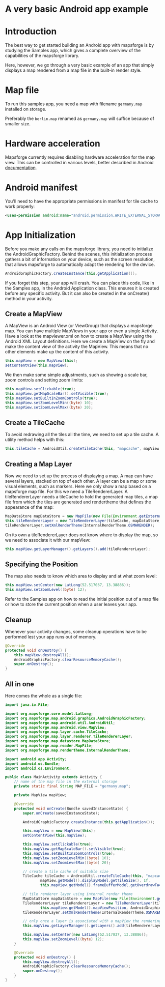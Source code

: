 # A very basic Android app example

# Introduction

The best way to get started building an Android app with mapsforge is by studying the Samples app, which gives a complete overview of the capabilities of the mapsforge library. 

Here, however, we go through a very basic example of an app that simply displays a map rendered from a map file in the built-in render style.

# Map file

To run this samples app, you need a map with filename `germany.map` installed on storage.

Preferably the `berlin.map` renamed as `germany.map` will suffice because of smaller size.

# Hardware acceleration

Mapsforge currently requires disabling hardware acceleration for the map view. This can be controlled in various levels, better described in Android [documentation](http://developer.android.com/guide/topics/graphics/hardware-accel.html#controlling).

# Android manifest
You'll need to have the appropriate permissions in manifest for tile cache to work properly:

```xml
<uses-permission android:name="android.permission.WRITE_EXTERNAL_STORAGE" />
```

# App Initialization

Before you make any calls on the mapsforge library, you need to initialize the AndroidGraphicFactory. Behind the scenes, this initialization process gathers a bit of information on your device, such as the screen resolution, that allows mapsforge to automatically adapt the rendering for the device.

```java
AndroidGraphicFactory.createInstance(this.getApplication());
```

If you forget this step, your app will crash. You can place this code, like in the Samples app, in the Android Application class. This ensures it is created before any specific activity. But it can also be created in the onCreate() method in your activity.

## Create a MapView

A MapView is an Android View (or ViewGroup) that displays a mapsforge map. You can have multiple MapViews in your app or even a single Activity. Have a look at the mapviewer.xml on how to create a MapView using the Android XML Layout definitions. Here we create a MapView on the fly and make the content view of the activity the MapView. This means that no other elements make up the content of this activity.

```java
this.mapView = new MapView(this);
setContentView(this.mapView);
```

We then make some simple adjustments, such as showing a scale bar, zoom controls and setting zoom limits:

```java
this.mapView.setClickable(true);
this.mapView.getMapScaleBar().setVisible(true);
this.mapView.setBuiltInZoomControls(true);
this.mapView.setZoomLevelMin((byte) 10);
this.mapView.setZoomLevelMax((byte) 20);
```

## Create a TileCache

To avoid redrawing all the tiles all the time, we need to set up a tile cache. A utility method helps with this:

```java
this.tileCache = AndroidUtil.createTileCache(this, "mapcache", mapView.getModel().displayModel.getTileSize(), 1f, this.mapView.getModel().frameBufferModel.getOverdrawFactor());
```

## Creating a Map Layer

Now we need to set up the process of displaying a map. A map can have several layers, stacked on top of each other. A layer can be a map or some visual elements, such as markers. Here we only show a map based on a mapsforge map file. For this we need a TileRendererLayer. A tileRendererLayer needs a tileCache to hold the generated map tiles, a map file from which the tiles are generated and rendertheme that defines the appearance of the map:

```java
MapDataStore mapDataStore = new MapFile(new File(Environment.getExternalStorageDirectory(), MAP_FILE));
this.tileRendererLayer = new TileRendererLayer(tileCache, mapDataStore, this.mapView.getModel().mapViewPosition, AndroidGraphicFactory.INSTANCE);
tileRendererLayer.setXmlRenderTheme(InternalRenderTheme.OSMARENDER);
```

On its own a tileRendererLayer does not know where to display the map, so we need to associate it with our mapView:

```java
this.mapView.getLayerManager().getLayers().add(tileRendererLayer);
```

## Specifying the Position

The map also needs to know which area to display and at what zoom level:

```java
this.mapView.setCenter(new LatLong(52.517037, 13.38886));
this.mapView.setZoomLevel((byte) 12);
```

Refer to the Samples app on how to read the initial position out of a map file or how to store the current position when a user leaves your app.

## Cleanup

Whenever your activity changes, some cleanup operations have to be performed lest your app runs out of memory. 

```java
@Override
protected void onDestroy() {
    this.mapView.destroyAll();
    AndroidGraphicFactory.clearResourceMemoryCache();
    super.onDestroy();
}
```

## All in one

Here comes the whole as a single file:

```java
import java.io.File;

import org.mapsforge.core.model.LatLong;
import org.mapsforge.map.android.graphics.AndroidGraphicFactory;
import org.mapsforge.map.android.util.AndroidUtil;
import org.mapsforge.map.android.view.MapView;
import org.mapsforge.map.layer.cache.TileCache;
import org.mapsforge.map.layer.renderer.TileRendererLayer;
import org.mapsforge.map.datastore.MapDataStore;
import org.mapsforge.map.reader.MapFile;
import org.mapsforge.map.rendertheme.InternalRenderTheme;

import android.app.Activity;
import android.os.Bundle;
import android.os.Environment;

public class MainActivity extends Activity {
    // name of the map file in the external storage
    private static final String MAP_FILE = "germany.map";

    private MapView mapView;

    @Override
    protected void onCreate(Bundle savedInstanceState) {
        super.onCreate(savedInstanceState);

        AndroidGraphicFactory.createInstance(this.getApplication());

        this.mapView = new MapView(this);
        setContentView(this.mapView);

        this.mapView.setClickable(true);
        this.mapView.getMapScaleBar().setVisible(true);
        this.mapView.setBuiltInZoomControls(true);
        this.mapView.setZoomLevelMin((byte) 10);
        this.mapView.setZoomLevelMax((byte) 20);

        // create a tile cache of suitable size
        TileCache tileCache = AndroidUtil.createTileCache(this, "mapcache",
                mapView.getModel().displayModel.getTileSize(), 1f,
                this.mapView.getModel().frameBufferModel.getOverdrawFactor());

        // tile renderer layer using internal render theme
        MapDataStore mapDataStore = new MapFile(new File(Environment.getExternalStorageDirectory(), MAP_FILE));
        TileRendererLayer tileRendererLayer = new TileRendererLayer(tileCache, mapDataStore,
                this.mapView.getModel().mapViewPosition, AndroidGraphicFactory.INSTANCE);
        tileRendererLayer.setXmlRenderTheme(InternalRenderTheme.OSMARENDER);

        // only once a layer is associated with a mapView the rendering starts
        this.mapView.getLayerManager().getLayers().add(tileRendererLayer);

        this.mapView.setCenter(new LatLong(52.517037, 13.38886));
        this.mapView.setZoomLevel((byte) 12);
    }

    @Override
    protected void onDestroy() {
        this.mapView.destroyAll();
        AndroidGraphicFactory.clearResourceMemoryCache();
        super.onDestroy();
    }
}
```
